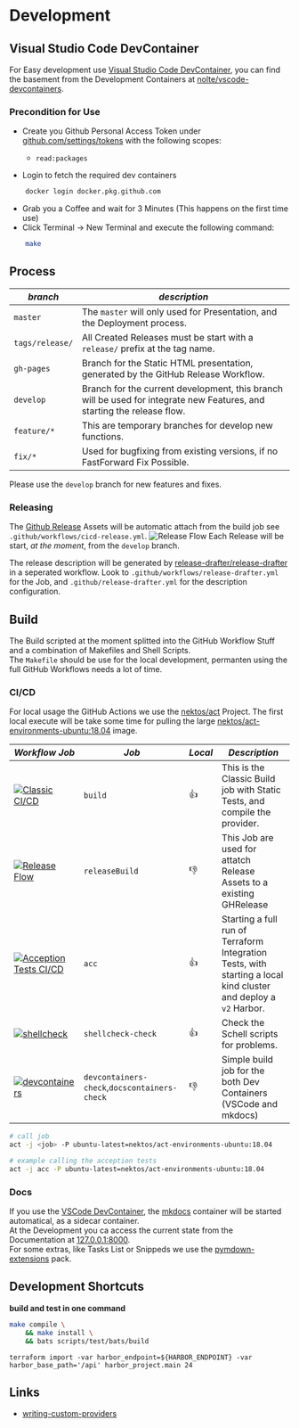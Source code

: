 # Development

## Visual Studio Code DevContainer

For Easy development use [Visual Studio Code DevContainer](https://code.visualstudio.com/docs/remote/containers), you can find the basement from the Development Containers at [nolte/vscode-devcontainers](https://github.com/nolte/vscode-devcontainers).

### Precondition for Use

* Create you Github Personal Access Token under [github.com/settings/tokens](https://github.com/settings/tokens) with the following scopes:
    * `read:packages`

* Login to fetch the required dev containers

```sh
    docker login docker.pkg.github.com
```

* Grab you a Coffee and wait for 3 Minutes (This happens on the first time use)
* Click Terminal -> New Terminal and execute the following command:

```sh
    make
```

## Process

| *branch*            | *description*                                                                                                           |
|---------------------|-------------------------------------------------------------------------------------------------------------------------|
| ```master```        | The ```master``` will only used for Presentation, and the Deployment process.                                           |
| ```tags/release/``` | All Created Releases must be start with a ```release/``` prefix at the tag name.                                        |
| ```gh-pages```      | Branch for the Static HTML presentation, generated by the GitHub Release Workflow.                                      |
| ```develop```       | Branch for the current development, this branch will be used for integrate new Features, and starting the release flow. |
| ```feature/*```     | This are temporary branches for develop new functions.                                                                  |
| ```fix/*```         | Used for bugfixing from existing versions, if no FastForward Fix Possible.                                              |

Please use the ```develop``` branch for new features and fixes.

### Releasing

The [Github Release](https://github.com/nolte/terraform-provider-harbor/releases) Assets will be automatic attach from the build job see ```.github/workflows/cicd-release.yml```. ![Release Flow](https://github.com/nolte/terraform-provider-harbor/workflows/Release%20Flow/badge.svg) 
Each Release will be start, *at the moment*, from the ```develop``` branch.

The release description will be generated by [release-drafter/release-drafter](https://github.com/release-drafter/release-drafter) in a seperated workflow. Look to ``.github/workflows/release-drafter.yml`` for the Job, and ``.github/release-drafter.yml`` for the description configuration.

## Build

The Build scripted at the moment splitted into the GitHub Workflow Stuff and a combination of Makefiles and Shell Scripts.  
The ``Makefile`` should be use for the local development, permanten using the full GitHub Workflows needs a lot of time.

### CI/CD

For local usage the GitHub Actions we use the [nektos/act](https://github.com/nektos/act) Project.
The first local execute will be take some time for pulling the large [nektos/act-environments-ubuntu:18.04](https://hub.docker.com/r/nektos/act-environments-ubuntu/tags) image.

| *Workflow Job*                                                                                                                                                                                                                          | *Job*                                        | *Local* | *Description*                                                                                                      |
|-----------------------------------------------------------------------------------------------------------------------------------------------------------------------------------------------------------------------------------------|----------------------------------------------|---------|--------------------------------------------------------------------------------------------------------------------|
| [![Classic CI/CD](https://github.com/nolte/terraform-provider-harbor/workflows/Classic%20CI/CD/badge.svg)](https://github.com/nolte/terraform-provider-harbor/actions?query=workflow%3A%22Classic+CI%2FCD%22)                           | `build`                                      | 👍       | This is the Classic Build job with Static Tests, and compile the provider.                                         |
| [![Release Flow](https://github.com/nolte/terraform-provider-harbor/workflows/Release%20Flow/badge.svg)](https://github.com/nolte/terraform-provider-harbor/actions?query=workflow%3A%22Release+Flow%22)                                | `releaseBuild`                               | 👎       | This Job are used for attatch Release Assets to a existing GHRelease                                               |
| [![Acception Tests CI/CD](https://github.com/nolte/terraform-provider-harbor/workflows/Acception%20Tests%20CI/CD/badge.svg)](https://github.com/nolte/terraform-provider-harbor/actions?query=workflow%3A%22Acception+Tests+CI%2FCD%22) | `acc`                                        | 👍       | Starting a full run of Terraform Integration Tests, with starting a local kind cluster and deploy a `v2` Harbor.   |
| [![shellcheck](https://github.com/nolte/terraform-provider-harbor/workflows/shellcheck/badge.svg)](https://github.com/nolte/terraform-provider-harbor/actions?query=workflow%3Ashellcheck)                                              | `shellcheck-check`                           | 👍       | Check the Schell scripts for problems.                                                                             |
| [![devcontainers](https://github.com/nolte/terraform-provider-harbor/workflows/devcontainers/badge.svg)](https://github.com/nolte/terraform-provider-harbor/actions?query=workflow%3Adevcontainers)                                     | `devcontainers-check`,`docscontainers-check` | 👎       | Simple build job for the both Dev Containers (VSCode and mkdocs)                                                   |

```bash
# call job
act -j <job> -P ubuntu-latest=nektos/act-environments-ubuntu:18.04

# example calling the acception tests
act -j acc -P ubuntu-latest=nektos/act-environments-ubuntu:18.04
```

### Docs

If you use the [VSCode DevContainer](#visual-studio-code-devcontainer), the [mkdocs](https://www.mkdocs.org/) container will be started automatical, as a sidecar container.  
At the Development you ca access the current state from the Documentation at [127.0.0.1:8000](http://127.0.0.1:8000/).  
For some extras, like Tasks List or Snippeds we use the [pymdown-extensions](https://facelessuser.github.io/pymdown-extensions/extensions/tasklist/) pack.


## Development Shortcuts

**build and test in one command**

```sh
make compile \
    && make install \
    && bats scripts/test/bats/build
```

```
terraform import -var harbor_endpoint=${HARBOR_ENDPOINT} -var harbor_base_path='/api' harbor_project.main 24
```

## Links

* [writing-custom-providers](https://www.terraform.io/docs/extend/writing-custom-providers.html)

